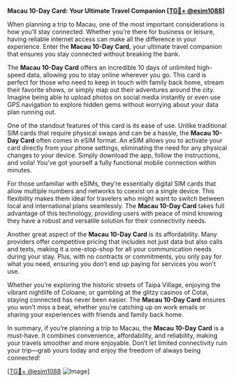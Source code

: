 **Macau 10-Day Card: Your Ultimate Travel Companion [[TG💪+ @esim1088](https://t.me/s/esim1088)]**

When planning a trip to Macau, one of the most important considerations is how you’ll stay connected. Whether you’re there for business or leisure, having reliable internet access can make all the difference in your experience. Enter the **Macau 10-Day Card**, your ultimate travel companion that ensures you stay connected without breaking the bank.

The **Macau 10-Day Card** offers an incredible 10 days of unlimited high-speed data, allowing you to stay online wherever you go. This card is perfect for those who need to keep in touch with family back home, stream their favorite shows, or simply map out their adventures around the city. Imagine being able to upload photos on social media instantly or even use GPS navigation to explore hidden gems without worrying about your data plan running out.

One of the standout features of this card is its ease of use. Unlike traditional SIM cards that require physical swaps and can be a hassle, the **Macau 10-Day Card** often comes in eSIM format. An eSIM allows you to activate your card directly from your phone settings, eliminating the need for any physical changes to your device. Simply download the app, follow the instructions, and voila! You’ve got yourself a fully functional mobile connection within minutes.

For those unfamiliar with eSIMs, they’re essentially digital SIM cards that allow multiple numbers and networks to coexist on a single device. This flexibility makes them ideal for travelers who might want to switch between local and international plans seamlessly. The **Macau 10-Day Card** takes full advantage of this technology, providing users with peace of mind knowing they have a robust and versatile solution for their connectivity needs.

Another great aspect of the **Macau 10-Day Card** is its affordability. Many providers offer competitive pricing that includes not just data but also calls and texts, making it a one-stop-shop for all your communication needs during your stay. Plus, with no contracts or commitments, you only pay for what you need, ensuring you don’t end up paying for services you won’t use.

Whether you’re exploring the historic streets of Taipa Village, enjoying the vibrant nightlife of Coloane, or gambling at the glitzy casinos of Cotai, staying connected has never been easier. The **Macau 10-Day Card** ensures you won’t miss a beat, whether you’re catching up on work emails or sharing your experiences with friends and family back home.

In summary, if you’re planning a trip to Macau, the **Macau 10-Day Card** is a must-have. It combines convenience, affordability, and reliability, making your travels smoother and more enjoyable. Don’t let limited connectivity ruin your trip—grab yours today and enjoy the freedom of always being connected!

[[TG💪+ @esim1088](https://t.me/s/esim1088) ![Image](https://i.postimg.cc/Y0z9fWf4/image.png)]